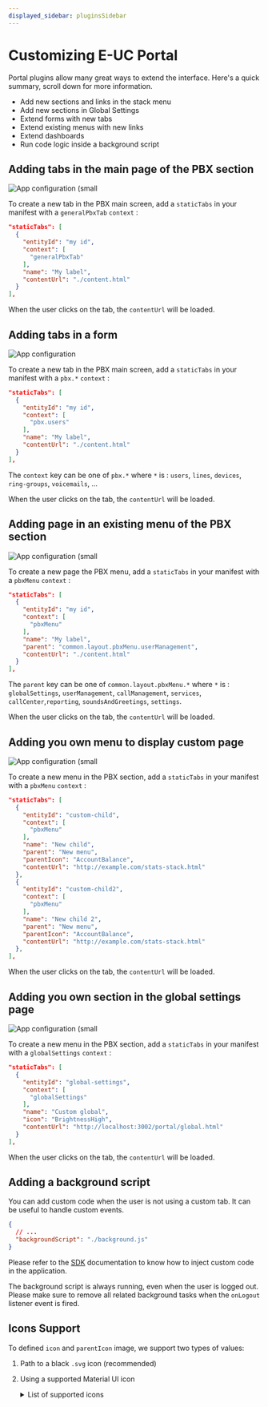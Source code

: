 ```yaml
---
displayed_sidebar: pluginsSidebar
---
```


# Customizing E-UC Portal

Portal plugins allow many great ways to extend the interface. Here's a quick summary, scroll down for more information.

- Add new sections and links in the stack menu
- Add new sections in Global Settings
- Extend forms with new tabs
- Extend existing menus with new links
- Extend dashboards
- Run code logic inside a background script

## Adding tabs in the main page of the PBX section

![App configuration (small](/img/plugins/ui/portal/portal-pbx-home-tab.png)

To create a new tab in the PBX main screen, add a `staticTabs` in your manifest with a `generalPbxTab` `context` :
```json
"staticTabs": [
  {
    "entityId": "my id",
    "context": [
      "generalPbxTab"
    ],
    "name": "My label",
    "contentUrl": "./content.html"
  }
],
```

When the user clicks on the tab, the `contentUrl` will be loaded.

## Adding tabs in a form

![App configuration](/img/plugins/ui/portal/portal-pbx-form.png)

To create a new tab in the PBX main screen, add a `staticTabs` in your manifest with a `pbx.*` `context` :
```json
"staticTabs": [
  {
    "entityId": "my id",
    "context": [
      "pbx.users"
    ],
    "name": "My label",
    "contentUrl": "./content.html"
  }
],
```

The `context` key can be one of `pbx.*` where `*` is : `users`, `lines`, `devices`, `ring-groups`, `voicemails`, ...


When the user clicks on the tab, the `contentUrl` will be loaded.

## Adding page in an existing menu of the PBX section

![App configuration (small](/img/plugins/ui/portal/portal-existing-menu.png)

To create a new page the PBX menu, add a `staticTabs` in your manifest with a `pbxMenu` `context` :
```json
"staticTabs": [
  {
    "entityId": "my id",
    "context": [
      "pbxMenu"
    ],
    "name": "My label",
    "parent": "common.layout.pbxMenu.userManagement",
    "contentUrl": "./content.html"
  }
],
```

The `parent` key can be one of `common.layout.pbxMenu.*` where `*` is : `globalSettings`, `userManagement`, `callManagement`, `services`, `callCenter`,`reporting`, `soundsAndGreetings`, `settings`.

When the user clicks on the tab, the `contentUrl` will be loaded.

## Adding you own menu to display custom page

![App configuration (small](/img/plugins/ui/portal/portal-pbx-own-menu.png)

To create a new menu in the PBX section, add a `staticTabs` in your manifest with a `pbxMenu` `context` :
```json
"staticTabs": [
  {
    "entityId": "custom-child",
    "context": [
      "pbxMenu"
    ],
    "name": "New child",
    "parent": "New menu",
    "parentIcon": "AccountBalance",
    "contentUrl": "http://example.com/stats-stack.html"
  },
  {
    "entityId": "custom-child2",
    "context": [
      "pbxMenu"
    ],
    "name": "New child 2",
    "parent": "New menu",
    "parentIcon": "AccountBalance",
    "contentUrl": "http://example.com/stats-stack.html"
  },
],
```

When the user clicks on the tab, the `contentUrl` will be loaded.

## Adding you own section in the global settings page

![App configuration (small](/img/plugins/ui/portal/portal-pbx-global-settings.png)

To create a new menu in the PBX section, add a `staticTabs` in your manifest with a `globalSettings` `context` :
```json
"staticTabs": [
  {
    "entityId": "global-settings",
    "context": [
      "globalSettings"
    ],
    "name": "Custom global",
    "icon": "BrightnessHigh",
    "contentUrl": "http://localhost:3002/portal/global.html"
  }
],
```

When the user clicks on the tab, the `contentUrl` will be loaded.

## Adding a background script

You can add custom code when the user is not using a custom tab. It can be useful to handle custom events.

```json
{
  // ...
  "backgroundScript": "./background.js"
}
```

Please refer to the [SDK](/docs/sdk-librairies/plugins-js-sdk/plugins-apis) documentation to know how to inject custom code in the application.

The background script is always running, even when the user is logged out. Please make sure to remove all related background tasks when the `onLogout` listener event is fired.

## Icons Support

To defined `icon` and `parentIcon` image, we support two types of values:
1. Path to a black `.svg` icon (recommended)
2. Using a supported Material UI icon

    <details>
    <summary>List of supported icons</summary>

    - `Accessibility`
    - `AccountBalance`
    - `AccountBox`
    - `AccountCircle`
    - `Add`
    - `AndroidSharp`
    - `Apps`
    - `ArrowBack`
    - `ArrowDownward`
    - `ArrowDropDown`
    - `ArrowForward`
    - `ArrowUpward`
    - `Block`
    - `BrightnessHigh`
    - `BugReport`
    - `Build`
    - `Business`
    - `Call`
    - `CallEnd`
    - `CallMerge`
    - `Cancel`
    - `CancelOutlined`
    - `Check`
    - `CheckCircle`
    - `CheckCircleOutline`
    - `CheckCircleOutlined`
    - `ChevronLeft`
    - `ChevronRight`
    - `Clear`
    - `Close`
    - `Cloud`
    - `CloudDownload`
    - `Dashboard`
    - `DateRangeOutlined`
    - `Delete`
    - `DeleteOutline`
    - `Description`
    - `DesktopMac`
    - `DeviceHub`
    - `DialerSip`
    - `DirectionsCar`
    - `Done`
    - `DoneOutlined`
    - `DragHandle`
    - `Edit`
    - `Email`
    - `Equalizer`
    - `Error`
    - `ErrorOutline`
    - `ErrorOutlineOutlined`
    - `EventSeat`
    - `ExitToApp`
    - `ExpandLess`
    - `ExpandMore`
    - `Extension`
    - `FileCopyOutlined`
    - `FilterList`
    - `FilterTiltShift`
    - `Flag`
    - `FlashOn`
    - `FolderShared`
    - `FormatListBulleted`
    - `GetApp`
    - `Group`
    - `HeadsetMic`
    - `Help`
    - `HelpOutline`
    - `History`
    - `Info`
    - `InfoOutlined`
    - `InsertChart`
    - `InsertDriveFile`
    - `KeyboardArrowLeft`
    - `KeyboardArrowRight`
    - `Laptop`
    - `Launch`
    - `LibraryBooks`
    - `LibraryMusic`
    - `List`
    - `LocationOn`
    - `Lock`
    - `LockOutlined`
    - `Menu`
    - `MoreHoriz`
    - `MoreVert`
    - `MusicNote`
    - `NavigateNext`
    - `NotificationsNone`
    - `OpenInNew`
    - `People`
    - `PermDataSetting`
    - `Person`
    - `Phone`
    - `PhoneForwarded`
    - `PieChart`
    - `PlayArrow`
    - `PlaylistAdd`
    - `Public`
    - `Publish`
    - `Receipt`
    - `ReceiptOutlined`
    - `RecordVoiceOver`
    - `Redo`
    - `Refresh`
    - `Remove`
    - `ReportProblemOutlined`
    - `Restore`
    - `RingVolume`
    - `RoomService`
    - `Schedule`
    - `ScheduleOutlined`
    - `Search`
    - `Send`
    - `Settings`
    - `SettingsApplications`
    - `SettingsBackupRestore`
    - `SettingsPhone`
    - `Shuffle`
    - `SignalCellular4Bar`
    - `Speaker`
    - `Star`
    - `Stop`
    - `Storage`
    - `StoreMallDirectory`
    - `SupervisorAccount`
    - `SwapCalls`
    - `Sync`
    - `Timeline`
    - `Toc`
    - `Transform`
    - `TrendingFlat`
    - `Tune`
    - `Update`
    - `VerifiedUser`
    - `ViewList`
    - `Visibility`
    - `VisibilityOff`
    - `Voicemail`
    - `VolumeDown`
    - `VolumeMute`
    - `VolumeUp`
    - `VpnKey`
    - `VpnLock`
    - `Warning`
    - `Web`

    </details>
